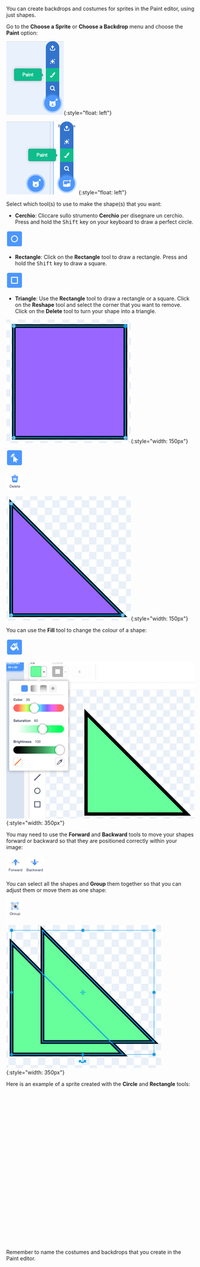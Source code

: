 You can create backdrops and costumes for sprites in the Paint editor, using just shapes.

Go to the **Choose a Sprite** or **Choose a Backdrop** menu and choose the **Paint** option:

![The 'Paint' option in the 'Choose a Sprite' menu.](images/choose-a-sprite.png){:style="float: left"}

![The 'Paint' option in the 'Choose a Backdrop' menu.](images/choose-a-backdrop.png){:style="float: left"}

Select which tool(s) to use to make the shape(s) that you want:

+ **Cerchio**: Cliccare sullo strumento **Cerchio** per disegnare un cerchio. Press and hold the <kbd>Shift</kbd> key on your keyboard to draw a perfect circle.

![The Circle tool.](images/circle-tool.png)

+ **Rectangle**: Click on the **Rectangle** tool to draw a rectangle. Press and hold the <kbd>Shift</kbd> key to draw a square.

![The Rectangle tool.](images/rectangle-tool.png)

+ **Triangle**: Use the **Rectangle** tool to draw a rectangle or a square. Click on the **Reshape** tool and select the corner that you want to remove. Click on the **Delete** tool to turn your shape into a triangle.

![A square shape with one corner selected.](images/square.png){:style="width: 150px"}

![The Reshape tool.](images/reshape.png)

![The Delete tool.](images/delete.png)

![A triangle shape.](images/corner.png){:style="width: 150px"}

You can use the **Fill** tool to change the colour of a shape:

![The Fill tool.](images/fill-tool.png)

![The Fill colour chooser and the new colour of the shape.](images/changed-colour.png){:style="width: 350px"}

You may need to use the **Forward** and **Backward** tools to move your shapes forward or backward so that they are positioned correctly within your image:

![The Forward and Backward tools.](images/front-back-tools.png)

You can select all the shapes and **Group** them together so that you can adjust them or move them as one shape:

![The Group tool.](images/group.png)

![Multiple shapes selected.](images/selected-shapes.png){:style="width: 350px"}

Here is an example of a sprite created with the **Circle** and **Rectangle** tools:
<div class="scratch-preview" style="margin-left: 15px;">
  <iframe allowtransparency="true" width="485" height="402" src="" frameborder="0"></iframe>
</div>

Remember to name the costumes and backdrops that you create in the Paint editor.
